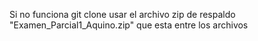 Si no funciona git clone usar el archivo zip de respaldo "Examen_Parcial1_Aquino.zip" que esta entre los archivos 
